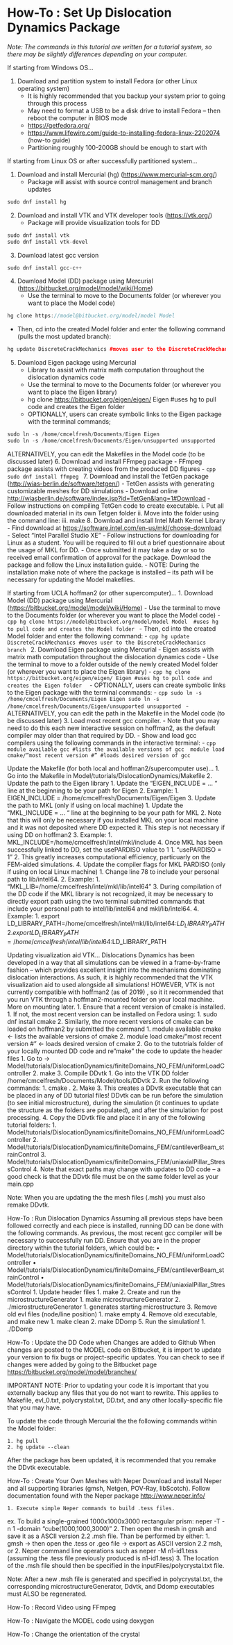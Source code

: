 
# How-To : Set Up Dislocation Dynamics Package
<em>Note: The commands in this tutorial are written for a tutorial system, so there may be slightly differences depending on your computer. </em>


If starting from Windows OS…<p>
1. Download and partition system to install Fedora (or other Linux operating system) 
     - It is highly recommended that you backup your system prior to going through this process
     - May need to format a USB to be a disk drive to install Fedora – then reboot the computer in BIOS mode
    - https://getfedora.org/
    - https://www.lifewire.com/guide-to-installing-fedora-linux-2202074 (how-to guide)
    - Partitioning roughly 100-200GB should be enough to start with 
    
If starting from Linux OS or after successfully partitioned system…
1. Download and install Mercurial (hg) (https://www.mercurial-scm.org/)
    - Package will assist with source control management and branch updates 
```cpp
sudo dnf install hg
```
2. Download and install VTK and VTK developer tools (https://vtk.org/)
    - Package will provide visualization tools for DD

```cpp
sudo dnf install vtk
sudo dnf install vtk-devel
```

3. Download latest gcc version
```cpp
sudo dnf install gcc-c++
```
4. Download Model (DD) package using Mercurial (https://bitbucket.org/model/model/wiki/Home)
    - Use the terminal to move to the Documents folder (or wherever you want to place the Model code)
```cpp
hg clone https://model@bitbucket.org/model/model Model
```

- Then, cd into the created Model folder and enter the following command (pulls the most updated branch):
```cpp
hg update DiscreteCrackMechanics #moves user to the DiscreteCrackMechanics branch
```
5. Download Eigen package using Mercurial 
    - Library to assist with matrix math computation throughout the dislocation dynamics code
    - Use the terminal to move to the Documents folder (or wherever you want to place the Eigen library)
    - hg clone https://bitbucket.org/eigen/eigen/ Eigen #uses hg to pull code and creates the Eigen folder 
    - OPTIONALLY, users can create symbolic links to the Eigen package with the terminal commands;
```cpp
sudo ln -s /home/cmcelfresh/Documents/Eigen Eigen
sudo ln -s /home/cmcelfresh/Documents/Eigen/unsupported unsupported
```
ALTERNATIVELY, you can edit the Makefiles in the Model code (to be discussed later)
    6. Download and install FFmpeg package
    - FFmpeg package assists with creating videos from the produced DD figures
    -  ```cpp
       sudo dnf install ffmpeg
       ```
    7. Download and install the TetGen package (http://wias-berlin.de/software/tetgen/)
    - TetGen assists with generating customizable meshes for DD simulations
    - Download online http://wiasberlin.de/software/index.jsp?id=TetGen&lang=1#Download
    - Follow instructions on compiling TetGen code to create executable. 
            i. Put all downloaded material in its own Tetgen folder
            ii. Move into the folder using the command line:
            iii.  make 
    8. Download and install Intel Math Kernel Library 
    - Find download at https://software.intel.com/en-us/mkl/choose-download
    - Select “Intel Parallel Studio XE”
    - Follow instructions for downloading for Linux as a student. You will be required to fill out a brief questionnaire about the usage of MKL for DD. 
    - Once submitted it may take a day or so to received email confirmation of approval for the package. Download the package and follow the Linux installation guide. 
    - NOTE: During the installation make note of where the package is installed – its path will be necessary for updating the Model makefiles. 

If starting from UCLA hoffman2 (or other supercomputer)…
    1. Download Model (DD) package using Mercurial (https://bitbucket.org/model/model/wiki/Home)
    - Use the terminal to move to the Documents folder (or wherever you want to place the Model code)
    -  ```cpp
        hg clone https://model@bitbucket.org/model/model Model  #uses hg to pull code and creates the Model folder
       ```
    - Then, cd into the created Model folder and enter the following command:
    -  ```cpp
        hg update DiscreteCrackMechanics #moves user to the DiscreteCrackMechanics branch
       ```
    2. Download Eigen package using Mercurial 
    - Eigen assists with matrix math computation throughout the dislocation dynamics code
    - Use the terminal to move to a folder outside of the newly created Model folder (or wherever you want to place the Eigen library)
    -  ```cpp
        hg clone https://bitbucket.org/eigen/eigen/ Eigen #uses hg to pull code and creates the Eigen folder 
       ```
    - OPTIONALLY, users can create symbolic links to the Eigen package with the terminal commands:
    -  ```cpp
        sudo ln -s /home/cmcelfresh/Documents/Eigen Eigen
        sudo ln -s /home/cmcelfresh/Documents/Eigen/unsupported unsupported
       ```
    - ALTERNATIVELY, you can edit the path in the Makefile in the Model code (to be discussed later)
    3. Load most recent gcc compiler. 
    - Note that you may need to do this each new interactive session on hoffman2, as the default compiler may older than that required by DD. 
    - Show and load gcc compilers using the following commands in the interactive terminal: 
    -  ```cpp
        module available gcc #lists the available versions of gcc 
        module load cmake/”most recent version #” #loads desired version of gcc 
       ```

Update the Makefile (for both local and hoffman2/supercomputer use)…
    1. Go into the Makefile in Model/tutorials/DislocationDynamics/Makefile
    2. Update the path to the Eigen library
        1. Update the “EIGEN_INCLUDE = … “ line at the beginning to be your path for Eigen
        2. Example: 
            1. EIGEN_INCLUDE = /home/cmcelfresh/Documents/Eigen/Eigen
    3. Update the path to MKL (only if using on local machine)
        1. Update the “MKL_INCLUDE = … “ line at the beginning to be your path for  MKL
        2. Note that this will only be necessary if you installed MKL on your local machine and it was not deposited where DD expected it. This step is not necessary if using DD on hoffman2
        3. Example:
            1. MKL_INCLUDE=/home/cmcelfresh/intel/mkl/include
        4. Once MKL has been successfully linked to DD, set the usePARDISO value to 1
            1. “usePARDISO = 1”
            2. This greatly increases computational efficiency, particuarly on the FEM-aided simulations. 
    4. Update the compiler flags for MKL PARDISO (only if using on local Linux machine)
        1. Change line 78 to include your personal path to lib/intel64. 
        2. Example:
            1. “MKL_LIB=/home/cmcelfresh/intel/mkl/lib/intel64”
        3. During compilation of the DD code if the MKL library is not recognized, it may be necessary to directly export path using  the two terminal submitted commands that include your personal path to intel/lib/intel64 and mkl/lib/intel64. 
        4. Example:
            1. export LD_LIBRARY_PATH=/home/cmcelfresh/intel/mkl/lib/intel64:$LD_LIBRARY_PATH
            2. export LD_LIBRARY_PATH=/home/cmcelfresh/intel/lib/intel64:$LD_LIBRARY_PATH

Updating visualization aid VTK…
Dislocations Dynamics has been developed in a way that all simulations can be viewed in a frame-by-frame fashion – which provides excellent insight into the mechanisms dominating dislocation interactions. As such, it is highly recommended that the VTK visualization aid to used alongside all simulations!
HOWEVER, VTK is not currently compatible with hoffman2 (as of 2019) , so it it recommended that you run VTK through a hoffman2-mounted folder on your local machine. More on mounting later.
    1. Ensure that a recent version of cmake is installed. 
        1. If not, the most recent version can be installed on Fedora using:
            1. sudo dnf install cmake
        2. Similarly, the more recent versions of cmake can be loaded on hoffman2 by submitted the command
            1. module available cmake ← lists the available versions of cmake 
            2. module load cmake/”most recent version #” ← loads desired version of cmake 
    2. Go to the tutotrials folder of your locally mounted DD code and re”make” the code to update the header files
            1. Go to → Model/tutorials/DislocationDynamics/finiteDomains_NO_FEM/uniformLoadController
            2.  make
    3. Compile DDvtk
        1. Go into the VTK DD folder /home/cmcelfresh/Documents/Model/tools/DDvtk
        2. Run the following commands:
            1. cmake .
            2. Make
        3. This creates a DDvtk executable that can be placed in any of DD tutorial files! DDvtk can be run before the simulation (to see initial microstructure), during the simulation (it continues to update the structure as the folders are populated), and after the simulation for post processing. 
        4. Copy the DDvtk file and place it in any of the following tutorial folders:
            1. Model/tutorials/DislocationDynamics/finiteDomains_NO_FEM/uniformLoadController
            2. Model/tutorials/DislocationDynamics/finiteDomains_FEM/cantileverBeam_strainControl
            3. Model/tutorials/DislocationDynamics/finiteDomains_FEM/uniaxialPillar_StressControl
            4. Note that exact paths may change with updates to DD code – a good check is that the DDvtk file must be on the same folder level as your main.cpp

Note: When you are updating the the mesh files (.msh) you must also remake DDvtk.


How-To : Run Dislocation Dynamics
Assuming all previous steps have been followed correctly and each piece is installed, running DD can be done with the following commands. As previous, the most recent gcc compiler will be necessary to successfully run DD. Ensure that you are in the proper directory within the tutorial folders, which could be:
    • Model/tutorials/DislocationDynamics/finiteDomains_NO_FEM/uniformLoadController
    • Model/tutorials/DislocationDynamics/finiteDomains_FEM/cantileverBeam_strainControl
    • Model/tutorials/DislocationDynamics/finiteDomains_FEM/uniaxialPillar_StressControl
    1. Update header files
        1. make
    2. Create and run the microstructureGenerator
        1. make microstructureGenerator
        2. ./microstructureGenerator
            1. generates starting microstructure
    3. Remove old evl files (node/line position)
        1. make empty
    4. Remove old executable, and make new
        1. make clean
        2. make DDomp
    5. Run the simulation!
        1. ./DDomp



How-To :  Update the DD Code when Changes are added to Github
When changes are posted to the MODEL code on Bitbucket, it is import to update your version to fix bugs or project-specific updates. You can check to see if changes were added by going to the Bitbucket page https://bitbucket.org/model/model/branches/

IMPORTANT NOTE: Prior to updating your code it is important that you externally backup any files that you do not want to rewrite. This applies to Makefile, evl_0.txt, polycrystal.txt, DD.txt, and any other locally-specific file that you may have. 

To update the code through Mercurial the the following commands within the Model folder:

    1. hg pull
    2. hg update --clean

After the package has been updated, it is recommended that you remake the DDvtk executable. 

How-To : Create Your Own Meshes with Neper
Download and install Neper and all supporting libraries (gmsh, Netgen, POV-Ray, libScotch). Follow documentation found with the Neper package http://www.neper.info/

    1. Execute simple Neper commands to build .tess files.
ex. To build a single-grained 1000x1000x3000 rectangular prism:
 	neper -T -n 1 -domain “cube(1000,1000,3000)”
    2. Then open the mesh in gmsh and save it as a ASCII version 2.2 .msh file. 
Than be performed by either:
            1. gmsh → then open the .tess or .geo file → export as ASCII version 2.2 msh, or
            2. Neper command line operations such as
neper -M n1-id1.tess  (assuming the .tess file previously produced is n1-id1.tess)
    3. The location of the .msh file should then be specified in the inputFiles/polycrystal.txt file.


Note:  After a new .msh file is generated and specified in polycrystal.txt, the corresponding microstructureGenerator, Ddvtk, and Ddomp executables must ALSO be regenerated.

How-To : Record Video using FFmpeg



How-To : Navigate the MODEL code using doxygen


How-To : Change the orientation of the crystal 
